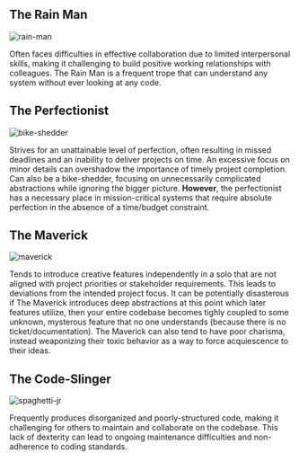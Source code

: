 ## The Rain Man

![rain-man](https://github.com/TableCheck-Labs/software-engineering-career-ladder/assets/10506366/17c416db-eb59-42af-a1ab-68589401732f)

Often faces difficulties in effective collaboration due to limited interpersonal skills, making it challenging to build positive working relationships with colleagues. The Rain Man is a frequent trope that can understand any system without ever looking at any code.

## The Perfectionist

![bike-shedder](https://github.com/TableCheck-Labs/software-engineering-career-ladder/assets/10506366/c658bf2d-a983-4c7e-8ac1-de3a866f5d6c)

Strives for an unattainable level of perfection, often resulting in missed deadlines and an inability to deliver projects on time. An excessive focus on minor details can overshadow the importance of timely project completion. Can also be a bike-shedder, focusing on unnecessarily complicated abstractions while ignoring the bigger picture. **However**, the perfectionist has a necessary place in mission-critical systems that require absolute perfection in the absence of a time/budget constraint.

## The Maverick

![maverick](https://github.com/TableCheck-Labs/software-engineering-career-ladder/assets/10506366/35807b20-bb5a-44fb-89e7-f8147fca04aa)

Tends to introduce creative features independently in a solo that are not aligned with project priorities or stakeholder requirements. This leads to deviations from the intended project focus. It can be potentially disasterous if The Maverick introduces deep abstractions at this point which later features utilize, then your entire codebase becomes tighly coupled to some unknown, mysterous feature that no one understands (because there is no ticket/documentation). The Maverick can also tend to have poor charisma, instead weaponizing their toxic behavior as a way to force acquiescence to their ideas.

## The Code-Slinger

![spaghetti-jr](https://github.com/TableCheck-Labs/software-engineering-career-ladder/assets/10506366/99ddf942-d32e-4b7c-847f-664299c2f262)

Frequently produces disorganized and poorly-structured code, making it challenging for others to maintain and collaborate on the codebase. This lack of dexterity can lead to ongoing maintenance difficulties and non-adherence to coding standards.

